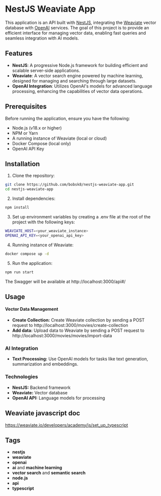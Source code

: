 # NestJS Weaviate App

This application is an API built with [NestJS](https://nestjs.com/), integrating the [Weaviate](https://weaviate.io/) vector database with [OpenAI](https://openai.com/) services. The goal of this project is to provide an efficient interface for managing vector data, enabling fast queries and seamless integration with AI models.

## Features

- **NestJS**: A progressive Node.js framework for building efficient and scalable server-side applications.
- **Weaviate**: A vector search engine powered by machine learning, designed for managing and searching through large datasets.
- **OpenAI Integration**: Utilizes OpenAI's models for advanced language processing, enhancing the capabilities of vector data operations.

## Prerequisites

Before running the application, ensure you have the following:

- Node.js (v18.x or higher)
- NPM or Yarn
- A running instance of Weaviate (local or cloud)
- Docker Compose (local only)
- OpenAI API Key

## Installation

1. Clone the repository:

```bash
git clone https://github.com/bobsk8/nestjs-weaviate-app.git
cd nestjs-weaviate-app
```

2. Install dependencies:

```bash
npm install
```

3. Set up environment variables by creating a .env file at the root of the project with the following keys:

```bash
WEAVIATE_HOST=<your_weaviate_instance>
OPENAI_API_KEY=<your_openai_api_key>
```

4. Running instance of Weaviate:

```bash
docker compose up -d
```

5. Run the application:

```bash
npm run start
```

The Swagger will be available at http://localhost:3000/api#/

## Usage

#### Vector Data Management

- <b>Create Collection:</b> Create Weaviate collection by sending a POST request to http://localhost:3000/movies/create-collection
- <b>Add data:</b> Upload data to Weaviate by sending a POST request to http://localhost:3000/movies/movies/import-data

### AI Integration

- <b>Text Processing:</b> Use OpenAI models for tasks like text generation, summarization and embeddings.

### Technologies

- <b>NestJS:</b> Backend framework
- <b>Weaviate:</b> Vector database
- <b>OpenAI API:</b> Language models for processing

## Weaviate javascript doc

https://weaviate.io/developers/academy/js/set_up_typescript

## Tags

- **nestjs**
- **weaviate**
- **openai**
- **ai** and **machine learning**
- **vector search** and **semantic search**
- **node.js**
- **api**
- **typescript**
